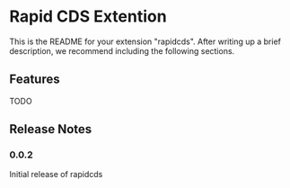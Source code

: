 # Rapid CDS Extention

This is the README for your extension "rapidcds". After writing up a brief description, we recommend including the following sections.

## Features

TODO

## Release Notes

### 0.0.2

Initial release of rapidcds
